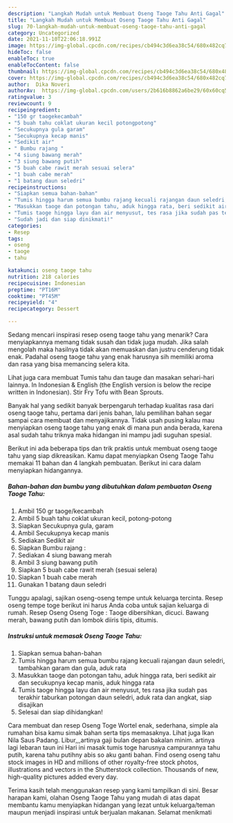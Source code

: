 ```yaml
---
description: "Langkah Mudah untuk Membuat Oseng Taoge Tahu Anti Gagal"
title: "Langkah Mudah untuk Membuat Oseng Taoge Tahu Anti Gagal"
slug: 70-langkah-mudah-untuk-membuat-oseng-taoge-tahu-anti-gagal
category: Uncategorized
date: 2021-11-10T22:06:18.991Z
image: https://img-global.cpcdn.com/recipes/cb494c3d6ea38c54/680x482cq70/oseng-taoge-tahu-foto-resep-utama.jpg
hideToc: false
enableToc: true
enableTocContent: false
thumbnail: https://img-global.cpcdn.com/recipes/cb494c3d6ea38c54/680x482cq70/oseng-taoge-tahu-foto-resep-utama.jpg
cover: https://img-global.cpcdn.com/recipes/cb494c3d6ea38c54/680x482cq70/oseng-taoge-tahu-foto-resep-utama.jpg
author:  Dika Noveri
authorAv:  https://img-global.cpcdn.com/users/2b616b8862a6be29/60x60cq50/avatar.jpg
ratingvalue: 3
reviewcount: 9
recipeingredient:
- "150 gr taogekecambah"
- "5 buah tahu coklat ukuran kecil potongpotong"
- "Secukupnya gula garam"
- "Secukupnya kecap manis"
- "Sedikit air"
- " Bumbu rajang "
- "4 siung bawang merah"
- "3 siung bawang putih"
- "5 buah cabe rawit merah sesuai selera"
- "1 buah cabe merah"
- "1 batang daun seledri"
recipeinstructions:
- "Siapkan semua bahan-bahan"
- "Tumis hingga harum semua bumbu rajang kecuali rajangan daun seledri, tambahkan garam dan gula, aduk rata"
- "Masukkan taoge dan potongan tahu, aduk hingga rata, beri sedikit air dan secukupnya kecap manis, aduk hingga rata"
- "Tumis taoge hingga layu dan air menyusut, tes rasa jika sudah pas terakhir taburkan potongan daun seledri, aduk rata dan angkat, siap disajikan"
- "Sudah jadi dan siap dinikmati!"
categories:
- Resep
tags:
- oseng
- taoge
- tahu

katakunci: oseng taoge tahu 
nutrition: 218 calories
recipecuisine: Indonesian
preptime: "PT16M"
cooktime: "PT45M"
recipeyield: "4"
recipecategory: Dessert

---
```



Sedang mencari inspirasi resep oseng taoge tahu yang menarik? Cara menyiapkannya memang tidak susah dan tidak juga mudah. Jika salah mengolah maka hasilnya tidak akan memuaskan dan justru cenderung tidak enak. Padahal oseng taoge tahu yang enak harusnya sih memiliki aroma dan rasa yang bisa memancing selera kita.


Lihat juga cara membuat Tumis tahu dan tauge dan masakan sehari-hari lainnya. In Indonesian &amp; English (the English version is below the recipe written in Indonesian). Stir Fry Tofu with Bean Sprouts.

Banyak hal yang sedikit banyak berpengaruh terhadap kualitas rasa dari oseng taoge tahu, pertama dari jenis bahan, lalu pemilihan bahan segar sampai cara membuat dan menyajikannya. Tidak usah pusing kalau mau menyiapkan oseng taoge tahu yang enak di mana pun anda berada, karena asal sudah tahu triknya maka hidangan ini mampu jadi suguhan spesial.


Berikut ini ada beberapa tips dan trik praktis untuk membuat oseng taoge tahu yang siap dikreasikan. Kamu dapat menyiapkan Oseng Taoge Tahu memakai 11 bahan dan 4 langkah pembuatan. Berikut ini cara dalam menyiapkan hidangannya.

<!--inarticleads1-->

##### Bahan-bahan dan bumbu yang dibutuhkan dalam pembuatan Oseng Taoge Tahu:

1. Ambil 150 gr taoge/kecambah
1. Ambil 5 buah tahu coklat ukuran kecil, potong-potong
1. Siapkan Secukupnya gula, garam
1. Ambil Secukupnya kecap manis
1. Sediakan Sedikit air
1. Siapkan  Bumbu rajang :
1. Sediakan 4 siung bawang merah
1. Ambil 3 siung bawang putih
1. Siapkan 5 buah cabe rawit merah (sesuai selera)
1. Siapkan 1 buah cabe merah
1. Gunakan 1 batang daun seledri


Tunggu apalagi, sajikan oseng-oseng tempe untuk keluarga tercinta. Resep oseng tempe toge berikut ini harus Anda coba untuk sajian keluarga di rumah. Resep Oseng Oseng Toge : Taoge dibersihkan, dicuci. Bawang merah, bawang putih dan lombok diiris tipis, ditumis. 

<!--inarticleads2-->

##### Instruksi untuk memasak Oseng Taoge Tahu:

1. Siapkan semua bahan-bahan
1. Tumis hingga harum semua bumbu rajang kecuali rajangan daun seledri, tambahkan garam dan gula, aduk rata
1. Masukkan taoge dan potongan tahu, aduk hingga rata, beri sedikit air dan secukupnya kecap manis, aduk hingga rata
1. Tumis taoge hingga layu dan air menyusut, tes rasa jika sudah pas terakhir taburkan potongan daun seledri, aduk rata dan angkat, siap disajikan
1. Selesai dan siap dihidangkan!

Cara membuat dan resep Oseng Toge Wortel enak, sederhana, simple ala rumahan bisa kamu simak bahan serta tips memasaknya. Lihat juga Ikan Nila Saus Padang. Libur,,,artinya gaji bulan depan bakalan minim. artinya lagi lebaran taun ini Hari ini masak tumis toge harusnya campurannya tahu putih, karena tahu putihny abis so aku ganti bahan. Find oseng oseng tahu stock images in HD and millions of other royalty-free stock photos, illustrations and vectors in the Shutterstock collection. Thousands of new, high-quality pictures added every day. 

Terima kasih telah menggunakan resep yang kami tampilkan di sini. Besar harapan kami, olahan Oseng Taoge Tahu yang mudah di atas dapat membantu kamu menyiapkan hidangan yang lezat untuk keluarga/teman maupun menjadi inspirasi untuk berjualan makanan. Selamat menikmati
